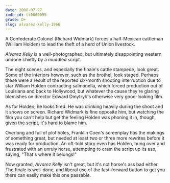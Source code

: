 ```yaml
---
date: 2008-07-27
imdb_id: tt0060095
grade: D+
slug: alvarez-kelly-1966
---
```


A Confederate Colonel (Richard Widmark) forces a half-Mexican cattleman (William Holden) to lead the theft of a herd of Union livestock.

_Alvarez Kelly_ is a well-photographed, but ultimately disappointing western undone chiefly by a muddled script.

The night scenes, and especially the finale's cattle stampede, look great. Some of the interiors however, such as the brothel, look staged. Perhaps these were a result of the reported six-month shooting interruption due to star William Holden contracting salmonella, which forced production out of Louisiana and back to Hollywood, but whatever the cause they're glaring blemishes on director Edward Dmytryk's otherwise very good-looking film.

As for Holden, he looks tired. He was drinking heavily during the shoot and it shows on screen. Richard Widmark is fine opposite him, but watching the film you can't help but get the feeling Holden was phoning it in, though, given the script, it's hard to blame him.

Overlong and full of plot holes, Franklin Coen's screenplay has the makings of something great, but needed at least two or three more rewrites before it was ready for production. An oft-told story even has Holden, hung over and frustrated with an unruly horse, attempting to cram the script up its ass, saying, "That's where it belongs!"

Now granted, _Alvarez Kelly_ isn't great, but it's not horse's ass bad either. The finale is well-done, and liberal use of the fast-forward button to get you there can easily make this one passable.
